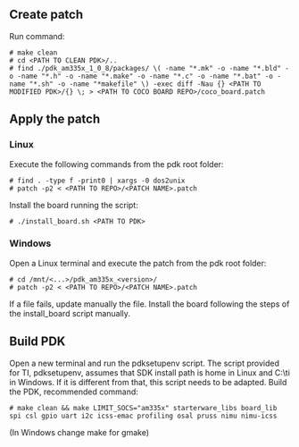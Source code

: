 ## Create patch

Run command:
```
# make clean
# cd <PATH TO CLEAN PDK>/..
# find ./pdk_am335x_1_0_8/packages/ \( -name "*.mk" -o -name "*.bld" -o -name "*.h" -o -name "*.make" -o -name "*.c" -o -name "*.bat" -o -name "*.sh" -o -name "*makefile" \) -exec diff -Nau {} <PATH TO MODIFIED PDK>/{} \; > <PATH TO COCO BOARD REPO>/coco_board.patch
```

## Apply the patch
### Linux
Execute the following commands from the pdk root folder:
```
# find . -type f -print0 | xargs -0 dos2unix
# patch -p2 < <PATH TO REPO>/<PATCH NAME>.patch 
```
Install the board running the script:
```
# ./install_board.sh <PATH TO PDK>
```

### Windows
Open a Linux terminal and execute the patch from the pdk root folder:
```
# cd /mnt/<...>/pdk_am335x_<version>/
# patch -p2 < <PATH TO REPO>/<PATCH NAME>.patch 
```
If a file fails, update manually the file.
Install the board following the steps of the install_board script manually.

## Build PDK
Open a new terminal and run the pdksetupenv script.
The script provided for TI, pdksetupenv, assumes that SDK install path is home in Linux and C:\ti in Windows. If it is different from that, this script needs to be adapted.
Build the PDK, recommended command:
```
# make clean && make LIMIT_SOCS="am335x" starterware_libs board_lib spi csl gpio uart i2c icss-emac profiling osal pruss nimu nimu-icss
```
(In Windows change make for gmake)
